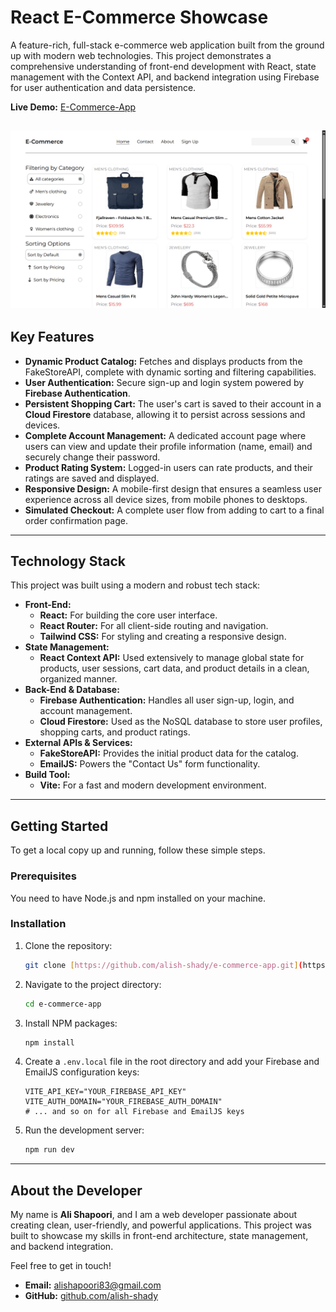 # React E-Commerce Showcase

A feature-rich, full-stack e-commerce web application built from the ground up with modern web technologies. This project demonstrates a comprehensive understanding of front-end development with React, state management with the Context API, and backend integration using Firebase for user authentication and data persistence.

**Live Demo:** [E-Commerce-App](https://e-commerce-app-six-beige.vercel.app/)

## ![Project Screenshot](./public/screenshot-of-homepage.png)

## Key Features

- **Dynamic Product Catalog:** Fetches and displays products from the FakeStoreAPI, complete with dynamic sorting and filtering capabilities.
- **User Authentication:** Secure sign-up and login system powered by **Firebase Authentication**.
- **Persistent Shopping Cart:** The user's cart is saved to their account in a **Cloud Firestore** database, allowing it to persist across sessions and devices.
- **Complete Account Management:** A dedicated account page where users can view and update their profile information (name, email) and securely change their password.
- **Product Rating System:** Logged-in users can rate products, and their ratings are saved and displayed.
- **Responsive Design:** A mobile-first design that ensures a seamless user experience across all device sizes, from mobile phones to desktops.
- **Simulated Checkout:** A complete user flow from adding to cart to a final order confirmation page.

---

## Technology Stack

This project was built using a modern and robust tech stack:

- **Front-End:**
  - **React:** For building the core user interface.
  - **React Router:** For all client-side routing and navigation.
  - **Tailwind CSS:** For styling and creating a responsive design.
- **State Management:**
  - **React Context API:** Used extensively to manage global state for products, user sessions, cart data, and product details in a clean, organized manner.
- **Back-End & Database:**
  - **Firebase Authentication:** Handles all user sign-up, login, and account management.
  - **Cloud Firestore:** Used as the NoSQL database to store user profiles, shopping carts, and product ratings.
- **External APIs & Services:**
  - **FakeStoreAPI:** Provides the initial product data for the catalog.
  - **EmailJS:** Powers the "Contact Us" form functionality.
- **Build Tool:**
  - **Vite:** For a fast and modern development environment.

---

## Getting Started

To get a local copy up and running, follow these simple steps.

### Prerequisites

You need to have Node.js and npm installed on your machine.

### Installation

1.  Clone the repository:
    ```sh
    git clone [https://github.com/alish-shady/e-commerce-app.git](https://github.com/alish-shady/e-commerce-app.git)
    ```
2.  Navigate to the project directory:
    ```sh
    cd e-commerce-app
    ```
3.  Install NPM packages:
    ```sh
    npm install
    ```
4.  Create a `.env.local` file in the root directory and add your Firebase and EmailJS configuration keys:
    ```
    VITE_API_KEY="YOUR_FIREBASE_API_KEY"
    VITE_AUTH_DOMAIN="YOUR_FIREBASE_AUTH_DOMAIN"
    # ... and so on for all Firebase and EmailJS keys
    ```
5.  Run the development server:
    ```sh
    npm run dev
    ```

---

## About the Developer

My name is **Ali Shapoori**, and I am a web developer passionate about creating clean, user-friendly, and powerful applications. This project was built to showcase my skills in front-end architecture, state management, and backend integration.

Feel free to get in touch!

- **Email:** [alishapoori83@gmail.com](mailto:alishapoori83@gmail.com)
- **GitHub:** [github.com/alish-shady](https://github.com/alish-shady)
